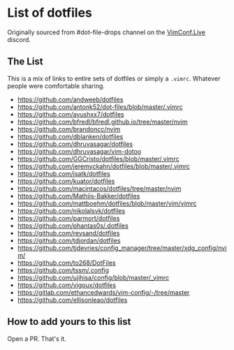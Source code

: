 # List of dotfiles

Originally sourced from #dot-file-drops channel on the [VimConf.Live](https://www.vimconf.live/) discord.

## The List

This is a mix of links to entire sets of dotfiles or simply a `.vimrc`.
Whatever people were comfortable sharing.

* https://github.com/andweeb/dotfiles
* https://github.com/antonk52/dot-files/blob/master/.vimrc
* https://github.com/ayushxx7/dotfiles
* https://github.com/bfredl/bfredl.github.io/tree/master/nvim
* https://github.com/brandoncc/nvim
* https://github.com/dblanken/dotfiles
* https://github.com/dhruvasagar/dotfiles
* https://github.com/dhruvasagar/vim-dotoo
* https://github.com/GGCristo/dotfiles/blob/master/.vimrc
* https://github.com/jeremyckahn/dotfiles/blob/master/.vimrc
* https://github.com/jsatk/dotfiles
* https://github.com/kuator/dotfiles
* https://github.com/macintacos/dotfiles/tree/master/nvim
* https://github.com/Mathijs-Bakker/dotfiles
* https://github.com/mattboehm/dotfiles/blob/master/vim/vimrc
* https://github.com/nikolalsvk/dotfiles
* https://github.com/parmort/dotfiles
* https://github.com/phantas0s/.dotfiles
* https://github.com/reysand/dotfiles
* https://github.com/tdjordan/dotfiles
* https://github.com/tjdevries/config_manager/tree/master/xdg_config/nvim/
* https://github.com/to268/DotFiles
* https://github.com/tssm/.config 
* https://github.com/ujihisa/config/blob/master/_vimrc
* https://github.com/vigoux/dotfiles
* https://gitlab.com/ethancedwards/vim-config/-/tree/master
* https://github.com/ellisonleao/dotfiles

## How to add yours to this list

Open a PR.  That's it.

